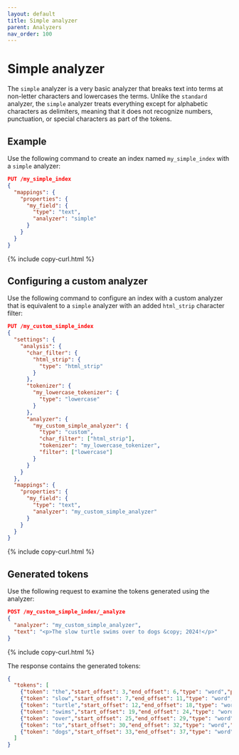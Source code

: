 ```yaml
---
layout: default
title: Simple analyzer
parent: Analyzers
nav_order: 100
---
```


# Simple analyzer

The `simple` analyzer is a very basic analyzer that breaks text into terms at non-letter characters and lowercases the terms. Unlike the `standard` analyzer, the `simple` analyzer treats everything except for alphabetic characters as delimiters, meaning that it does not recognize numbers, punctuation, or special characters as part of the tokens.

## Example 

Use the following command to create an index named `my_simple_index` with a `simple` analyzer:

```json
PUT /my_simple_index
{
  "mappings": {
    "properties": {
      "my_field": {
        "type": "text",
        "analyzer": "simple"
      }
    }
  }
}
```
{% include copy-curl.html %}

## Configuring a custom analyzer

Use the following command to configure an index with a custom analyzer that is equivalent to a `simple` analyzer with an added `html_strip` character filter:

```json
PUT /my_custom_simple_index
{
  "settings": {
    "analysis": {
      "char_filter": {
        "html_strip": {
          "type": "html_strip"
        }
      },
      "tokenizer": {
        "my_lowercase_tokenizer": {
          "type": "lowercase"
        }
      },
      "analyzer": {
        "my_custom_simple_analyzer": {
          "type": "custom",
          "char_filter": ["html_strip"],
          "tokenizer": "my_lowercase_tokenizer",
          "filter": ["lowercase"]
        }
      }
    }
  },
  "mappings": {
    "properties": {
      "my_field": {
        "type": "text",
        "analyzer": "my_custom_simple_analyzer"
      }
    }
  }
}
```
{% include copy-curl.html %}

## Generated tokens

Use the following request to examine the tokens generated using the analyzer:

```json
POST /my_custom_simple_index/_analyze
{
  "analyzer": "my_custom_simple_analyzer",
  "text": "<p>The slow turtle swims over to dogs &copy; 2024!</p>"
}
```
{% include copy-curl.html %}

The response contains the generated tokens:

```json
{
  "tokens": [
    {"token": "the","start_offset": 3,"end_offset": 6,"type": "word","position": 0},
    {"token": "slow","start_offset": 7,"end_offset": 11,"type": "word","position": 1},
    {"token": "turtle","start_offset": 12,"end_offset": 18,"type": "word","position": 2},
    {"token": "swims","start_offset": 19,"end_offset": 24,"type": "word","position": 3},
    {"token": "over","start_offset": 25,"end_offset": 29,"type": "word","position": 4},
    {"token": "to","start_offset": 30,"end_offset": 32,"type": "word","position": 5},
    {"token": "dogs","start_offset": 33,"end_offset": 37,"type": "word","position": 6}
  ]
}
```
